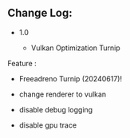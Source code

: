 ## Change Log:
- 1.0   

    * Vulkan Optimization Turnip

Feature :

- Freeadreno Turnip (20240617)!

- change renderer to vulkan

- disable debug logging

- disable gpu trace
